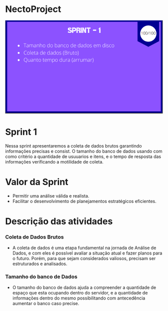 # NectoProject

<p align="left">
  <img src="https://github.com/THeeLooksDatabase/NectoProject/blob/main/docs/sprint1.png" />
</p>

<h1 align="left">Sprint 1</h1>

  Nessa sprint  apresentaremos  a coleta de dados brutos  garantindo  informações  precisas e consist.  O tamanho do banco de dados  usando com como critério a   quantidade de usuuarios e  itens, e  o tempo de resposta das  informações verificando a  motilidade de coleta.

<h1 align="left">Valor da Sprint</h1>

- Permitir uma análise válida e realista.
- Facilitar o desenvolvimento de planejamentos estratégicos eficientes.

<h1 align="left">Descrição das atividades</h1>

### Coleta de Dados Brutos

- A coleta de dados é uma etapa fundamental na jornada de Análise de Dados, e com eles é possível avaliar a situação atual e fazer planos para o futuro. Porém, para que sejam considerados valiosos, precisam ser estruturados e analisados.

### Tamanho do banco de Dados

- O tamanho do banco de dados ajuda a compreender a quantidade de espaço que esta ocupando dentro do servidor, e a quantidade de informações dentro do mesmo possibilitando com antecedência aumentar o banco caso precise.
